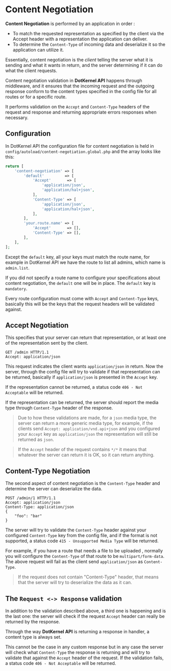 # Content Negotiation

**Content Negotiation** is performed by an application in order :

- To match the requested representation as specified by the client via the Accept header with a representation the
  application can deliver.
- To determine the `Content-Type` of incoming data and deserialize it so the application can utilize it.

Essentially, content negotiation is the *client* telling the server what it is sending and what it wants in return, and
the server determining if it can do what the client requests.

Content negotiation validation in **DotKernel API** happens through middleware, and it ensures that the incoming
request and the outgoing response conform to the content types specified in the config file for all routes or for a
specific route.

It performs validation on the `Accept` and `Content-Type` headers of the request and response and returning appropriate
errors responses when necessary.

## Configuration

In DotKernel API the configuration file for content negotiation is held
in `config/autoload/content-negotiation.global.php`
and the array looks like this:

```php
return [
    'content-negotiation' => [
        'default'         => [
            'Accept'       => [
                'application/json',
                'application/hal+json',
            ],
            'Content-Type' => [
                'application/json',
                'application/hal+json',
            ],
        ],
        'your.route.name' => [
            'Accept'       => [],
            'Content-Type' => [],
        ],
    ],
];
```

Except the `default` key, all your keys must match the route name, for example in DotKernel API we have the route to
list all admins, which name is `admin.list`.

If you did not specify a route name to configure your specifications about content negotiation, the `default` one will
be in place. The `default` key is `mandatory`.

Every route configuration must come with `Accept` and `Content-Type` keys, basically this will be the keys that the
request headers will be validated against.

## Accept Negotiation

This specifies that your server can return that representation, or at least one of the representation sent by the
client.

```shell
GET /admin HTTP/1.1
Accept: application/json
```

This request indicates the client wants `application/json` in return. Now the server, through the config file will try
to validate if that representation can be returned, basically if `application/json` is presented in the `Accept` key.

If the representation cannot be returned, a status code `406 - Not Acceptable` will be returned.

If the representation can be returned, the server should report the media type through `Content-Type` header of the
response.

> Due to how these validations are made, for a `json` media type, the server can return a more generic media type,
> for example, if the clients send `Accept: application/vnd.api+json` and you configured your `Accept` key
> as `application/json` the representation will still be returned as `json`.

> If the `Accept` header of the request contains `*/*` it means that whatever the server can return it is OK, so it can
> return anything.

## Content-Type Negotiation

The second aspect of content negotiation is the `Content-Type` header and determine the server can deserialize the data.

```shell
POST /admin/1 HTTP/1.1
Accept: application/json
Content-Type: application/json
{
    "foo": "bar"
}
```

The server will try to validate the `Content-Type` header against your configured `Content-Type` key from the config
file, and if the format is not supported, a status code `415 - Unsupported Media Type` will be returned.

For example, if you have a route that needs a file to be uploaded , normally you will configure the `Content-Type` of
that route to be `multipart/form-data`. The above request will fail as the client send `application/json` as
`Content-Type`.

> If the request does not contain "Content-Type" header, that means that the server will try to deserialize the data as
> it can.

## The `Request <-> Response` validation

In addition to the validation described above, a third one is happening and is the last one: the server will check if
the request `Accept` header can really be returned by the response.

Through the way **DotKernel API** is returning a response in handler, a content type is always set.

This cannot be the case in any custom response but in any case the server will check what `Content-Type` the response is
returning and will try to validate that against the `Accept` header of the request.
If the validation fails, a status code `406 - Not Acceptable` will be returned.

